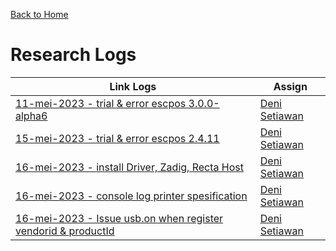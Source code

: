 [Back to Home](https://github.com/denitiawan/electron-react-boilerplate-printthermal/blob/main/README.md)

# Research Logs

| Link Logs | Assign |
|--|--|
|[11-mei-2023 - trial & error escpos 3.0.0-alpha6](https://github.com/denitiawan/research-electron-react-boilerplate-printthermal/blob/main/research-logs/research-log-12052023-trialErrorEscpos3000alpha6.md)|[Deni Setiawan](https://github.com/denitiawan)|
|[15-mei-2023 - trial & error escpos 2.4.11](https://github.com/denitiawan/research-electron-react-boilerplate-printthermal/blob/main/research-logs/research-log-15052023-trialErrorEscpos2411.md)|[Deni Setiawan](https://github.com/denitiawan)|
|[16-mei-2023 - install Driver, Zadig, Recta Host](https://github.com/denitiawan/research-electron-react-boilerplate-printthermal/blob/main/research-logs/research-log-15052023-installDriverZadigRectahost.md)|[Deni Setiawan](https://github.com/denitiawan)|
|[16-mei-2023 - console log printer spesification](https://github.com/denitiawan/research-electron-react-boilerplate-printthermal/blob/main/research-logs/research-log-16052023-consoleLogListOfPrinter.md)|[Deni Setiawan](https://github.com/denitiawan)|
|[16-mei-2023 - Issue usb.on when register vendorid & productId](https://github.com/denitiawan/research-electron-react-boilerplate-printthermal/blob/main/research-logs/research-log-16052023-issueUsbOnWhenRegisterVendorIdAndProductId.md)|[Deni Setiawan](https://github.com/denitiawan)|




